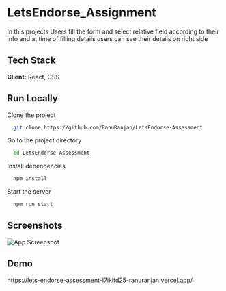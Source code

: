 
# LetsEndorse_Assignment

In this projects Users fill the form and select relative field according to their info and at time of filling details users can see their details on right side


## Tech Stack

**Client:** React, CSS





## Run Locally

Clone the project

```bash
  git clone https://github.com/RanuRanjan/LetsEndorse-Assessment
```

Go to the project directory

```bash
  cd LetsEndorse-Assessment

```

Install dependencies

```bash
  npm install
```

Start the server

```bash
  npm run start
```


## Screenshots

![App Screenshot](https://via.placeholder.com/468x300?text=App+Screenshot+Here)

## Demo
https://lets-endorse-assessment-l7iklfd25-ranuranjan.vercel.app/
